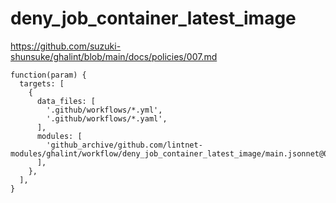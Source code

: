 # deny_job_container_latest_image

https://github.com/suzuki-shunsuke/ghalint/blob/main/docs/policies/007.md

```jsonnet
function(param) {
  targets: [
    {
      data_files: [
        '.github/workflows/*.yml',
        '.github/workflows/*.yaml',
      ],
      modules: [
        'github_archive/github.com/lintnet-modules/ghalint/workflow/deny_job_container_latest_image/main.jsonnet@00571db321e413d45be457f39e48cd4237399bb7:v0.3.0',
      ],
    },
  ],
}
```
